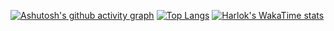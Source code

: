 [![Ashutosh's github activity graph](https://github-readme-activity-graph.vercel.app/graph?username=MegaDrage&theme=tokyo-night)](https://github.com/ashutosh00710/github-readme-activity-graph)
[![Top Langs](https://github-readme-stats.vercel.app/api/top-langs/?username=MegaDrage&layout=pie)](https://github.com/anuraghazra/github-readme-stats)
[![Harlok's WakaTime stats](https://github-readme-stats.vercel.app/api/wakatime?username=@MegaDrage)](https://github.com/anuraghazra/github-readme-stats)
